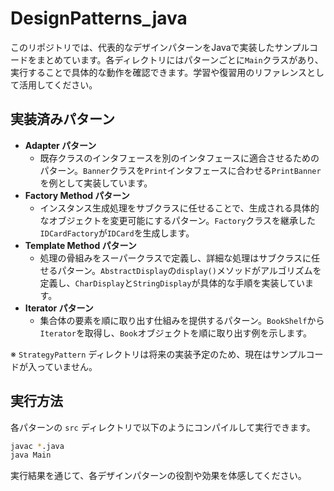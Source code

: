 # DesignPatterns_java

このリポジトリでは、代表的なデザインパターンをJavaで実装したサンプルコードをまとめています。各ディレクトリにはパターンごとに`Main`クラスがあり、実行することで具体的な動作を確認できます。学習や復習用のリファレンスとして活用してください。

## 実装済みパターン

- **Adapter パターン**
  - 既存クラスのインタフェースを別のインタフェースに適合させるためのパターン。`Banner`クラスを`Print`インタフェースに合わせる`PrintBanner`を例として実装しています。
- **Factory Method パターン**
  - インスタンス生成処理をサブクラスに任せることで、生成される具体的なオブジェクトを変更可能にするパターン。`Factory`クラスを継承した`IDCardFactory`が`IDCard`を生成します。
- **Template Method パターン**
  - 処理の骨組みをスーパークラスで定義し、詳細な処理はサブクラスに任せるパターン。`AbstractDisplay`の`display()`メソッドがアルゴリズムを定義し、`CharDisplay`と`StringDisplay`が具体的な手順を実装しています。
- **Iterator パターン**
  - 集合体の要素を順に取り出す仕組みを提供するパターン。`BookShelf`から`Iterator`を取得し、`Book`オブジェクトを順に取り出す例を示します。

※ `StrategyPattern` ディレクトリは将来の実装予定のため、現在はサンプルコードが入っていません。

## 実行方法

各パターンの `src` ディレクトリで以下のようにコンパイルして実行できます。

```bash
javac *.java
java Main
```

実行結果を通じて、各デザインパターンの役割や効果を体感してください。
